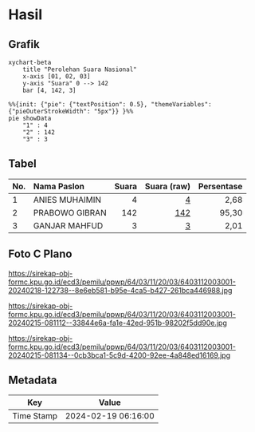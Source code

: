 # Hasil

## Grafik

```mermaid
xychart-beta
    title "Perolehan Suara Nasional"
    x-axis [01, 02, 03]
    y-axis "Suara" 0 --> 142
    bar [4, 142, 3]
```

```mermaid
%%{init: {"pie": {"textPosition": 0.5}, "themeVariables": {"pieOuterStrokeWidth": "5px"}} }%%
pie showData
    "1" : 4
    "2" : 142
    "3" : 3
```

## Tabel

| No. | Nama Paslon    | Suara | Suara (raw) | Persentase |
|:--- |:-------------- | -----:| -----------:| ----------:|
| 1   | ANIES MUHAIMIN | 4     | [4][p-1]    | 2,68       |
| 2   | PRABOWO GIBRAN | 142   | [142][p-2]  | 95,30      |
| 3   | GANJAR MAHFUD  | 3     | [3][p-3]    | 2,01       |


[p-1]: https://github.com/gigit-pemilu/pemilu-2024/blob/main/pilpres/hitung-suara/sub/64-kalimantan-timur/sub/03-berau/sub/11-maratua/sub/2003-teluk-alulu/sub/001-tps/sub/paslon-1.txt
[p-2]: https://github.com/gigit-pemilu/pemilu-2024/blob/main/pilpres/hitung-suara/sub/64-kalimantan-timur/sub/03-berau/sub/11-maratua/sub/2003-teluk-alulu/sub/001-tps/sub/paslon-2.txt
[p-3]: https://github.com/gigit-pemilu/pemilu-2024/blob/main/pilpres/hitung-suara/sub/64-kalimantan-timur/sub/03-berau/sub/11-maratua/sub/2003-teluk-alulu/sub/001-tps/sub/paslon-3.txt

## Foto C Plano

https://sirekap-obj-formc.kpu.go.id/ecd3/pemilu/ppwp/64/03/11/20/03/6403112003001-20240218-122738--8e6eb581-b95e-4ca5-b427-261bca446988.jpg

https://sirekap-obj-formc.kpu.go.id/ecd3/pemilu/ppwp/64/03/11/20/03/6403112003001-20240215-081112--33844e6a-fa1e-42ed-951b-98202f5dd90e.jpg

https://sirekap-obj-formc.kpu.go.id/ecd3/pemilu/ppwp/64/03/11/20/03/6403112003001-20240215-081134--0cb3bca1-5c9d-4200-92ee-4a848ed16169.jpg


## Metadata

| Key        | Value               |
| ---------- | ------------------- |
| Time Stamp | 2024-02-19 06:16:00 |




